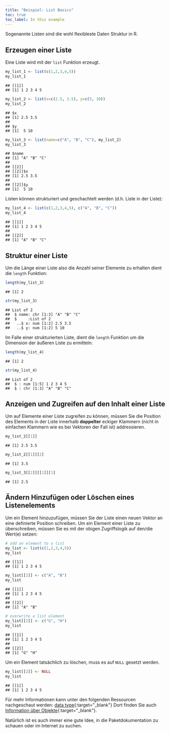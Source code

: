 ```yaml
---
title: "Beispiel: List Basics"
toc: true
toc_label: In this example
---
```



Sogenannte Listen sind die wohl flexibleste Daten Struktur in R.

## Erzeugen einer Liste
Eine Liste wird mit der `list` Funktion erzeugt. 

```r
my_list_1 <- list(c(1,2,3,4,5))
my_list_1
```

```
## [[1]]
## [1] 1 2 3 4 5
```

```r
my_list_2 <- list(x=c(2.5, 3.5), y=c(5, 10))
my_list_2
```

```
## $x
## [1] 2.5 3.5
## 
## $y
## [1]  5 10
```

```r
my_list_3 <- list(name=c("A", "B", "C"), my_list_2)
my_list_3
```

```
## $name
## [1] "A" "B" "C"
## 
## [[2]]
## [[2]]$x
## [1] 2.5 3.5
## 
## [[2]]$y
## [1]  5 10
```
Listen können strukturiert und geschachtelt werden (d.h. Liste in der Liste):

```r
my_list_4 <- list(c(1,2,3,4,5), c("A", "B", "C"))
my_list_4
```

```
## [[1]]
## [1] 1 2 3 4 5
## 
## [[2]]
## [1] "A" "B" "C"
```


## Struktur einer Liste
Um die Länge einer Liste also die Anzahl seiner Elemente zu erhalten dient die  `length` Funktion:

```r
length(my_list_3)
```

```
## [1] 2
```


```r
str(my_list_3)
```

```
## List of 2
##  $ name: chr [1:3] "A" "B" "C"
##  $     :List of 2
##   ..$ x: num [1:2] 2.5 3.5
##   ..$ y: num [1:2] 5 10
```
Im Falle einer strukturierten Liste, dient die `length` Funktion um die Dimension der äußeren Liste zu ermitteln:

```r
length(my_list_4)
```

```
## [1] 2
```

```r
str(my_list_4)
```

```
## List of 2
##  $ : num [1:5] 1 2 3 4 5
##  $ : chr [1:3] "A" "B" "C"
```
## Anzeigen und Zugreifen auf den Inhalt einer Liste
Um auf Elemente einer Liste zugreifen zu können, müssen Sie die Position des 
Elements in der Liste innerhalb **doppelter** eckiger Klammern (nicht in einfachen Klammern 
wie es bei Vektoren der Fall ist) addressieren. 



```r
my_list_2[[1]]
```

```
## [1] 2.5 3.5
```

```r
my_list_2[[1]][2]
```

```
## [1] 3.5
```

```r
my_list_3[[2]][[1]][1]
```

```
## [1] 2.5
```
## Ändern Hinzufügen oder Löschen eines Listenelements
Um ein Element hinzuzufügen, müssen Sie der Liste einen neuen Vektor an eine definierte 
Position schreiben. Um ein Element einer Liste zu überschreiben, müssen Sie es mit der obigen Zugriffslogik  auf den/die Wert(e) setzen:

```r
# add an element to a list
my_list <- list(c(1,2,3,4,5))
my_list
```

```
## [[1]]
## [1] 1 2 3 4 5
```

```r
my_list[[2]] <- c("A", "B")
my_list
```

```
## [[1]]
## [1] 1 2 3 4 5
## 
## [[2]]
## [1] "A" "B"
```

```r
# overwrite a list element
my_list[[2]] <- c("G", "H")
my_list
```

```
## [[1]]
## [1] 1 2 3 4 5
## 
## [[2]]
## [1] "G" "H"
```
Um ein Element tatsächlich zu löschen, muss es auf `NULL` gesetzt werden.

```r
my_list[[2]] <- NULL
my_list
```

```
## [[1]]
## [1] 1 2 3 4 5
```
Für mehr Informationen kann unter den folgenden Ressourcen nachgeschaut werden: [data type](http://www.statmethods.net/input/datatypes.html){:target="_blank"} 
Dort finden Sie auch [Information über Objekte](http://www.statmethods.net/input/contents.html){:target="_blank"}. 

Natürlich ist es auch immer eine gute Idee, in die Paketdokumentation zu schauen oder im Internet zu suchen.
